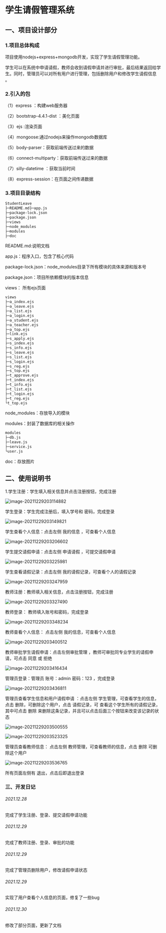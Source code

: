 # 学生请假管理系统

## 一、项目设计部分

### 1.项目总体构成

项目使用nodejs+express+mongodb开发，实现了学生请假管理功能。

学生可以在系统中申请请假，教师会收到请假申请并进行审批，最后结果返回给学生。同时，管理员可以对所有用户进行管理，包括删除用户和修改学生请假信息 。

### 2.引入的包

（1）express  ：构建web服务器

（2）bootstrap-4.4.1-dist ：美化页面

（3）ejs :渲染页面

（4）mongoose:通过nodejs来操作mongodb数据库

（5）body-parser：获取前端传送过来的数据

（6）connect-multiparty：获取前端传送过来的数据

（7）silly-datetime ：获取当前时间

（8）express-session：在页面之间传递数据

### 3.项目目录结构

```html
StudentLeave
├─README.md├─app.js
├─package-lock.json
├─package.json
├─views
├─node_modules
├─modules
├─doc
```

README.md:说明文档

app.js：程序入口，包含了核心代码

package-lock.json：node_modules目录下所有模块的具体来源和版本号

package.json：项目所依赖模块的版本信息

views： 所有ejs页面

```html
views
├─a_index.ejs
├─a_leave.ejs
├─a_list.ejs
├─a_login.ejs
├─a_student.ejs
├─a_teacher.ejs
├─a_top.ejs
├─link.ejs
├─s_apply.ejs
├─s_index.ejs
├─s_info.ejs
├─s_leave.ejs
├─s_list.ejs
├─s_login.ejs
├─s_reg.ejs
├─s_top.ejs
├─t_approve.ejs
├─t_index.ejs
├─t_info.ejs
├─t_list.ejs
├─t_login.ejs
├─t_reg.ejs
└t_top.ejs
```



node_modules：存放导入的模块

modules：封装了数据库的相关操作

```html
modules
├─db.js
├─leave.js
├─service.js
└user.js
```

doc：存放图片

## 二、使用说明书

1.学生注册：学生填入相关信息并点击注册按钮，完成注册

![image-20211229203114882](image-20211229203114882.png)

学生登录：学生完成注册后，填入学号和 密码，完成登录

![image-20211229203149821](image-20211229203149821.png)

学生查看个人信息：点击左侧 我的信息 ，可查看个人信息

![image-20211229203206602](image-20211229203206602.png)

学生提交请假申请：点击左侧 申请请假 ，可提交请假申请

![image-20211229203225981](image-20211229203225981.png)

学生查看请假记录：点击左侧 我的请假记录，可查看个人的请假记录

![image-20211229203247959](image-20211229203247959.png)

教师注册：教师填入相关信息，点击注册按钮，完成注册

![image-20211229203327490](image-20211229203327490.png)

教师登录： 教师填入账号和密码，完成登录

![image-20211229203348234](image-20211229203348234.png)

教师查看个人信息： 点击左侧 我的信息，可查看个人信息

![image-20211229203400512](image-20211229203400512.png)

教师审批学生请假申请：点击左侧审批管理 ，教师可审批同专业学生的请假申请，可点击 同意 或 拒绝

![image-20211229203416434](image-20211229203416434.png)

管理员登录：管理员 账号：admin 密码：123 ，完成登录

![image-20211229203436811](image-20211229203436811.png)

管理员查看学生信息和用户请假申请 ：点击左侧 学生管理，可查看学生的信息，点击 删除，可删除这个用户，点击 请假记录，可 查看这个学生所有的请假记录， 其中可点击 删除 来删除这条记录，并且可以点击后面三个按钮来改变该记录的状态 

![image-20211229203500555](image-20211229203500555.png)

![image-20211229203523325](image-20211229203523325.png)



管理员查看教师信息： 点击左侧 教师管理，可查看教师的信息，点击 删除 可删除这个用户

![image-20211229203536765](image-20211229203536765.png)

所有页面左侧有 退出，点击后即退出登录

### 三、开发日记

###### 2021.12.28

完成了学生注册、登录、提交请假申请功能

###### 2021.12.29

完成了教师注册、登录、审批的功能

###### 2021.12.29

完成了管理员删除用户，修改请假申请状态

###### 2021.12.29

实现了用户查看个人信息的页面，修复了一些bug

###### 2021.12.30

修改了部分页面，更新了文档



